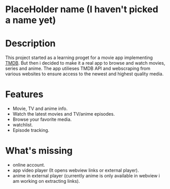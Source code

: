 # PlaceHolder name (I haven't picked a name yet)

# Description 
This project started as a learning proget for a movie app implementing [TMDB](https://www.themoviedb.org/). But then i decided to make it a real app to browse and watch movies, series and anime.
The app utilieses TMDB API and webscraping from various websites to ensure access to the newest and highest quality media.

# Features
- Movie, TV and anime info.
- Watch the latest movies and TV/anime episodes.
- Browse your favorite media.
- watchlist.
- Episode tracking.

# What's missing
- online account.
- app video player (It opens webview links or external player).
- anime in external player (currently anime is only available in webview i am working on extracting links).
